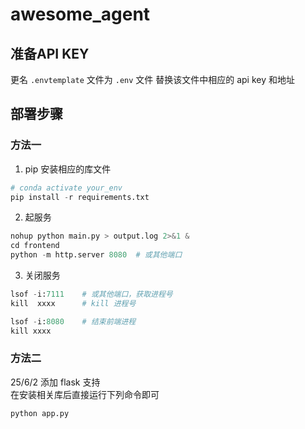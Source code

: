 # awesome_agent

## 准备API KEY
更名 `.envtemplate` 文件为 `.env` 文件
替换该文件中相应的 api key 和地址

## 部署步骤
### 方法一
1. pip 安装相应的库文件
```py
# conda activate your_env
pip install -r requirements.txt
```

2. 起服务
```py
nohup python main.py > output.log 2>&1 &
cd frontend
python -m http.server 8080  # 或其他端口
```

3. 关闭服务
```py
lsof -i:7111    # 或其他端口，获取进程号
kill  xxxx      # kill 进程号

lsof -i:8080    # 结束前端进程
kill xxxx
```

### 方法二
25/6/2 添加 flask 支持  
在安装相关库后直接运行下列命令即可
```
python app.py
```

